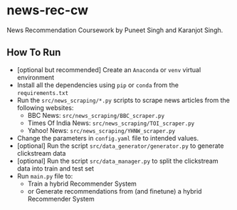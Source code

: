 # news-rec-cw
News Recommendation Coursework by Puneet Singh and Karanjot Singh.

## How To Run 
- [optional but recommended] Create an `Anaconda` or `venv` virtual environment 
- Install all the dependencies using `pip` or `conda` from the `requirements.txt` 
- Run the `src/news_scraping/*.py` scripts to scrape news articles from the following websites:
    - BBC News: `src/news_scraping/BBC_scraper.py`
    - Times Of India News: `src/news_scraping/TOI_scraper.py`
    - Yahoo! News: `src/news_scraping/YHNW_scraper.py`
- Change the parameters in `config.yaml` file to intended values.
- [optional] Run the script `src/data_generator/generator.py` to generate clickstream data
- [optional] Run the script `src/data_manager.py` to split the clickstream data into train and test set
- Run `main.py` file to:
    - Train a hybrid Recommender System
    - or Generate recommendations from (and finetune) a hybrid Recommender System